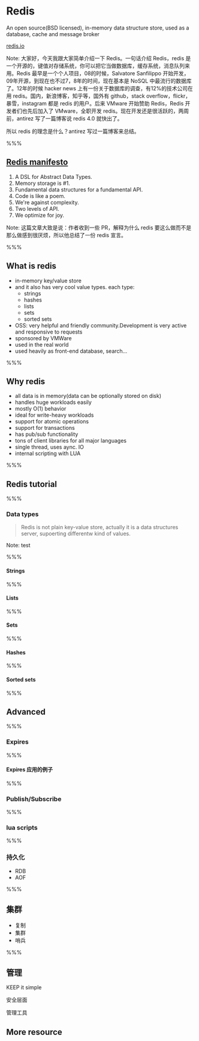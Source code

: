 # Redis

An open source(BSD licensed), in-memory data structure store, used as a database, cache and message broker  

[redis.io](https://redis.io/)

Note:
大家好，今天我跟大家简单介绍一下 Redis。一句话介绍 Redis，redis 是一个开源的，键值对存储系统，你可以把它当做数据库，缓存系统，消息队列来用。Redis 最早是一个个人项目，08的时候，Salvatore Sanfilippo 开始开发，09年开源，到现在也不过7，8年的时间，现在基本是 NoSQL 中最流行的数据库了。12年的时候 hacker news 上有一份关于数据库的调查，有12%的技术公司在用 redis。国内，新浪博客，知乎等，国外有 github，stack overflow，flickr，暴雪，instagram 都是 redis 的用户。后来 VMware 开始赞助 Redis，Redis 开发者们也先后加入了 VMware，全职开发 redis。现在开发还是很活跃的，两周前，antirez 写了一篇博客说 redis 4.0 就快出了。

所以 redis 的理念是什么？antirez 写过一篇博客来总结。

%%%

## [Redis manifesto](http://oldblog.antirez.com/post/redis-manifesto.html)

1. A DSL for Abstract Data Types.
2. Memory storage is #1.
3. Fundamental data structures for a fundamental API.
4. Code is like a poem.
5. We're against complexity.
6. Two levels of API.
7. We optimize for joy.

Note:
这篇文章大致是说：作者收到一些 PR，解释为什么 redis 要这么做而不是那么做感到很厌烦，所以他总结了一份 redis 宣言。

%%% 

## What is redis
* in-memory key/value store
* and it also has very cool value types. each type:
  * strings
  * hashes
  * lists
  * sets
  * sorted sets
* OSS: very helpful and friendly community.Development is very active and responsive to requests
* sponsored by VMWare
* used in the real world
* used heavily as front-end database, search...

%%%

## Why redis

* all data is in memory(data can be optionally stored on disk)
* handles huge workloads easily
* mostly O(1) behavior
* ideal for write-heavy workloads
* support for atomic operations
* support for transactions
* has pub/sub functionality
* tons of client libraries for all major languages
* single thread, uses aync. IO
* internal scripting with LUA

%%%

## Redis tutorial

%%%

### Data types

> Redis is not plain key-value store, actually it is a data structures server, supoerting differentw kind of values.

Note: 
test

%%%

#### Strings

%%%

#### Lists

%%%

#### Sets

%%% 

#### Hashes

%%% 

#### Sorted sets

%%%

## Advanced

%%%

### Expires

%%%

#### Expires 应用的例子

%%%

### Publish/Subscribe

%%%

### lua scripts

%%%

### 持久化

* RDB
* AOF

%%%

## 集群

* 复制
* 集群
* 哨兵

%%%

## 管理

KEEP it simple

安全层面

管理工具

## More resource

